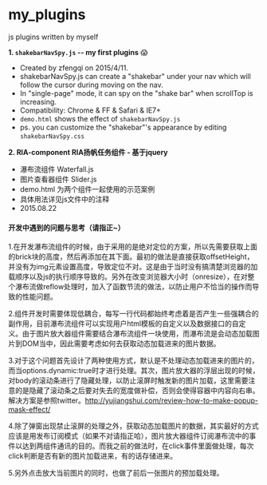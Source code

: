 # my_plugins
js plugins written by myself

**1. `shakebarNavSpy.js` -- my first plugins** :scream:
  - Created by zfengqi on 2015/4/11.
  - shakebarNavSpy.js can create a "shakebar" under your nav which will follow the cursor during moving on the nav.
  - In "single-page" mode, it can spy on the "shake bar" when scrollTop is increasing.
  - Compatibility: Chrome & FF & Safari & IE7+
  - `demo.html` shows the effect of `shakebarNavSpy.js`
  - ps. you can customize the "shakebar"'s appearance by editing `shakebarNavSpy.css`

**2. RIA-component RIA扬帆任务组件 - 基于jquery**
  - 瀑布流组件 Waterfall.js
  - 图片查看器组件 Slider.js
  - demo.html 为两个组件一起使用的示范案例
  - 具体用法详见js文件中的注释
  - 2015.08.22

  #### 开发中遇到的问题与思考（请指正~）
  1.在开发瀑布流组件的时候，由于采用的是绝对定位的方案，所以先需要获取上面的brick块的高度，然后再添加在其下面。最初的做法是直接获取offsetHeight，并没有为img元素设置高度，导致定位不对。这是由于当时没有搞清楚浏览器的加载顺序以及js的执行顺序导致的。另外在改变浏览器大小时（onresize），在对整个瀑布流做reflow处理时，加入了函数节流的做法，以防止用户不恰当的操作而导致的性能问题。

  2.组件开发时需要体现低耦合，每写一行代码都始终考虑着是否产生一些强耦合的副作用，目前瀑布流组件可以实现用户html模板的自定义以及数据接口的自定义。由于图片放大器组件需要结合瀑布流组件一块使用，而瀑布流是会动态加载图片到DOM当中，因此需要考虑如何去获取动态加载进来的图片数据。

  3.对于这个问题首先设计了两种使用方式，默认是不处理动态加载进来的图片的，而当options.dynamic:true时才进行处理。其次，图片放大器的浮层出现的时候，对body的滚动条进行了隐藏处理，以防止滚屏时触发新的图片加载，这里需要注意的是隐藏了滚动条之后要对失去的宽度做补偿，否则会使得容器中内容向右串。解决方案是参照twitter。http://yujiangshui.com/review-how-to-make-popup-mask-effect/

  4.除了弹窗出现禁止滚屏的处理之外，获取动态加载图片的数据，其实最好的方式应该是用发布订阅模式（如果不对请指正哈），图片放大器组件订阅瀑布流中的事件以达到两组件通讯的目的。而我之前的做法时，在click事件里面做处理，每次click判断是否有新的图片加载进来，有的话存储进来。

  5.另外点击放大当前图片的同时，也做了前后一张图片的预加载处理。
